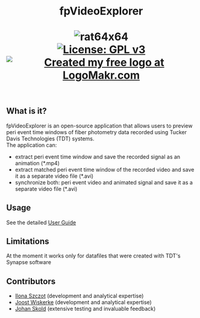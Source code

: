 # <div align="center">fpVideoExplorer<br><br>![rat64x64](https://github.com/ilo21/fpExplorer/assets/87764674/49feae4c-5053-4198-b5ee-5c654db57f61)<br> [![License: GPL v3](https://img.shields.io/badge/License-GPLv3-blue.svg)](https://www.gnu.org/licenses/gpl-3.0) [![Created my free logo at LogoMakr.com](https://img.shields.io/badge/Created%20my%20free%20logo%20at-LogoMakr.com-blue)](https://logomakr.com/)
  <br></div>
## What is it?
fpVideoExplorer is an open-source application that allows users to preview peri event time windows of fiber photometry data recorded using Tucker Davis Technologies (TDT) systems.<br>
The application can:<br>
- extract peri event time window and save the recorded signal as an animation (*.mp4)
- extract matched peri event time window of the recorded video and save it as a separate video file (*.avi)
- synchronize both: peri event video and animated signal and save it as a separate video file (*.avi)<br>
## Usage
See the detailed [User Guide](https://github.com/ilo21/fpExplorer/blob/main/fpVideoExplorer_src/Documentation/fpVideoExplorerQuickGuide.pdf)<br>
## Limitations
At the moment it works only for datafiles that were created with TDT's Synapse software 
## Contributors
- [Ilona Szczot](https://liu.se/en/employee/ilosz01) (development and analytical expertise)
- [Joost Wiskerke](https://liu.se/en/employee/joowi80) (development and analytical expertise)
- [Johan Skold](https://liu.se/medarbetare/johsk39) (extensive testing and invaluable feedback)







